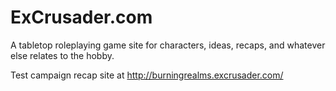 # ExCrusader.com
A tabletop roleplaying game site for characters, ideas, recaps, and whatever else relates to the hobby.

Test campaign recap site at http://burningrealms.excrusader.com/
